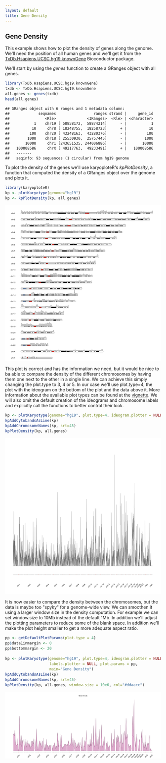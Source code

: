 ```yaml
---
layout: default
title: Gene Density
---
```





## Gene Density

This example shows how to plot the density of genes along the genome. We'll need 
the position of all human genes and we'll get it from the 
[TxDb.Hsapiens.UCSC.hg19.knownGene](https://bioconductor.org/packages/TxDb.Hsapiens.UCSC.hg19.knownGene)
Bioconductor package. 

We'll start by using the _genes_ function to create a GRanges object
with all genes.



```r
library(TxDb.Hsapiens.UCSC.hg19.knownGene)
txdb <- TxDb.Hsapiens.UCSC.hg19.knownGene
all.genes <- genes(txdb)
head(all.genes)
```

```
## GRanges object with 6 ranges and 1 metadata column:
##             seqnames                 ranges strand |     gene_id
##                <Rle>              <IRanges>  <Rle> | <character>
##           1    chr19 [ 58858172,  58874214]      - |           1
##          10     chr8 [ 18248755,  18258723]      + |          10
##         100    chr20 [ 43248163,  43280376]      - |         100
##        1000    chr18 [ 25530930,  25757445]      - |        1000
##       10000     chr1 [243651535, 244006886]      - |       10000
##   100008586     chrX [ 49217763,  49233491]      + |   100008586
##   -------
##   seqinfo: 93 sequences (1 circular) from hg19 genome
```

To plot the density of the genes we'll use karyoploteR's _kpPlotDensity_, 
a function that computed the density of a GRanges object over the genome 
and plots it. 


```r
library(karyoploteR)
kp <- plotKaryotype(genome="hg19")
kp <- kpPlotDensity(kp, all.genes)
```

![plot of chunk Figure1](images//Figure1-1.png)


This plot is correct and has the information we need, but it would be nice to 
ba able to compare the density of the different chromosomes by having them one
next to the other in a single line. We can achieve this simply changing the
plot.type to 3, 4 or 5. In our case we'll use plot.type=4, the plot with the 
ideogram on the bottom of the plot and the data above it. More information 
about the available plot types can be found at the [vignette](https://www.bioconductor.org/packages/devel/bioc/vignettes/karyoploteR/inst/doc/karyoploteR.html#types-of-plots).
We will also omit the default creation of the ideograms and chromosome labels
and explicitly call the functions to better control their look.


```r
kp <- plotKaryotype(genome="hg19", plot.type=4, ideogram.plotter = NULL, labels.plotter = NULL)
kpAddCytobandsAsLine(kp)
kpAddChromosomeNames(kp, srt=45)
kpPlotDensity(kp, all.genes)
```

![plot of chunk Figure2](images//Figure2-1.png)

It is now easier to compare the density between the chromosomes, but the 
data is maybe too "spyky" for a genome-wide view. We can smoothen it 
using a larger window size in the density computation. For example we can set 
window.size to 10Mb instead of the default 1Mb. In addition we'll adjust the
plotting parameters to reduce some of the blank space. In addition we'll make 
the plot height smaller to get a more adequate aspect ratio.



```r
pp <- getDefaultPlotParams(plot.type = 4)
pp$data1inmargin <- 0
pp$bottommargin <- 20

kp <- plotKaryotype(genome="hg19", plot.type=4, ideogram.plotter = NULL,
                    labels.plotter = NULL, plot.params = pp,
                    main="Gene Density")
kpAddCytobandsAsLine(kp)
kpAddChromosomeNames(kp, srt=45)
kpPlotDensity(kp, all.genes, window.size = 10e6, col="#ddaacc")
```

![plot of chunk Figure3](images//Figure3-1.png)
